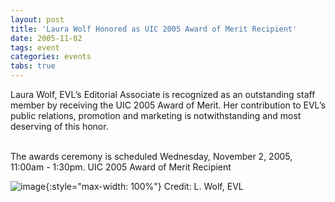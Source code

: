 ```yaml
---
layout: post
title: 'Laura Wolf Honored as UIC 2005 Award of Merit Recipient'
date: 2005-11-02
tags: event
categories: events
tabs: true
---
```


Laura Wolf, EVL&rsquo;s Editorial Associate is recognized as an outstanding staff member by receiving the UIC 2005 Award of Merit. Her contribution to EVL&rsquo;s public relations, promotion and marketing is notwithstanding and most deserving of this honor.<br><br>

The awards ceremony is scheduled Wednesday, November 2, 2005, 11:00am - 1:30pm.
UIC 2005 Award of Merit Recipient

![image](https://www.evl.uic.edu/output/originals/laura_wolf-2.jpg-srcw.jpg){:style="max-width: 100%"}
Credit: L. Wolf, EVL

